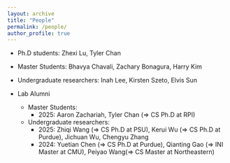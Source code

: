 ```yaml
---
layout: archive
title: "People"
permalink: /people/
author_profile: true
---
```

* Ph.D students: Zhexi Lu, Tyler Chan
* Master Students: Bhavya Chavali, Zachary Bonagura, Harry Kim
* Undergraduate researchers: Inah Lee, Kirsten Szeto, Elvis Sun

* Lab Alumni
    - Master Students: 
        - 2025: Aaron Zachariah, Tyler Chan (=> CS Ph.D at RPI)
    - Undergraduate researchers:
        - 2025: Zhiqi Wang (=> CS Ph.D at PSU), Kerui Wu (=> CS Ph.D at Purdue), Jichuan Wu, Chengyu Zhang
        - 2024: Yuetian Chen (=> CS Ph.D at Purdue), Qianting Gao (=> INI Master at CMU), Peiyao Wang(=> CS Master at Northeastern)
